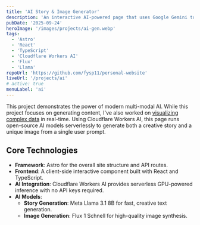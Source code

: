 ```yaml
---
title: 'AI Story & Image Generator'
description: 'An interactive AI-powered page that uses Google Gemini to generate creative stories and images from a single prompt.'
pubDate: '2025-09-24'
heroImage: '/images/projects/ai-gen.webp'
tags:
  - 'Astro'
  - 'React'
  - 'TypeScript'
  - 'Cloudflare Workers AI'
  - 'Flux'
  - 'Llama'
repoUrl: 'https://github.com/fysp11/personal-website'
liveUrl: '/projects/ai'
# active: true
menuLabel: 'ai'
---
```


This project demonstrates the power of modern multi-modal AI. While this project focuses on generating content, I've also worked on [visualizing complex data](/projects/data) in real-time. Using Cloudflare Workers AI, this page runs open-source AI models serverlessly to generate both a creative story and a unique image from a single user prompt.

## Core Technologies

- **Framework**: Astro for the overall site structure and API routes.
- **Frontend**: A client-side interactive component built with React and TypeScript.
- **AI Integration**: Cloudflare Workers AI provides serverless GPU-powered inference with no API keys required.
- **AI Models**:
    - **Story Generation**: Meta Llama 3.1 8B for fast, creative text generation.
    - **Image Generation**: Flux 1 Schnell for high-quality image synthesis.



